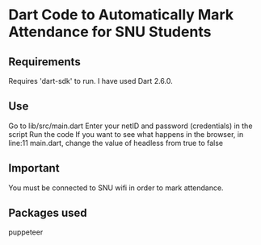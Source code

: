 # Dart Code to Automatically Mark Attendance for SNU Students

## Requirements
 Requires 'dart-sdk' to run. I have used Dart 2.6.0.

## Use
 Go to lib/src/main.dart 
 Enter your netID and password (credentials) in the script 
 Run the code 
 If you want to see what happens in the browser, in line:11 main.dart, change the value of headless from true to false


## Important
 You must be connected to SNU wifi in order to mark attendance.

## Packages used
 puppeteer

